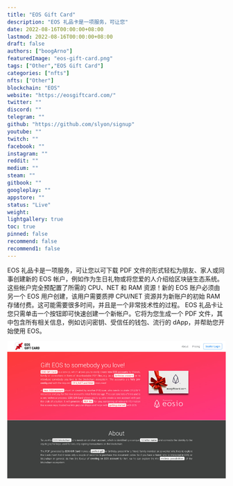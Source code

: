 ```yaml
---
title: "EOS Gift Card"
description: "EOS 礼品卡是一项服务，可让您"
date: 2022-08-16T00:00:00+08:00
lastmod: 2022-08-16T00:00:00+08:00
draft: false
authors: ["boogArno"]
featuredImage: "eos-gift-card.png"
tags: ["Other","EOS Gift Card"]
categories: ["nfts"]
nfts: ["Other"]
blockchain: "EOS"
website: "https://eosgiftcard.com/"
twitter: ""
discord: ""
telegram: ""
github: "https://github.com/slyon/signup"
youtube: ""
twitch: ""
facebook: ""
instagram: ""
reddit: ""
medium: ""
steam: ""
gitbook: ""
googleplay: ""
appstore: ""
status: "Live"
weight: 
lightgallery: true
toc: true
pinned: false
recommend: false
recommend1: false
---
```

EOS 礼品卡是一项服务，可让您以可下载 PDF 文件的形式轻松为朋友、家人或同事创建新的 EOS 帐户，例如作为生日礼物或将您爱的人介绍给区块链生态系统。这些帐户完全预配置了所需的 CPU、NET 和 RAM 资源！新的 EOS 账户必须由另一个 EOS 用户创建，该用户需要质押 CPU/NET 资源并为新账户的初始 RAM 存储付费。这可能需要很多时间，并且是一个非常技术性的过程。 EOS 礼品卡让您只需单击一个按钮即可快速创建一个新帐户。它将为您生成一个 PDF 文件，其中包含所有相关信息，例如访问密钥、受信任的钱包、流行的 dApp，并帮助您开始使用 EOS。

![eosgiftcard-dapp-other-eos-image2_4b039642bd09a58cab017102e1327c36](eosgiftcard-dapp-other-eos-image2_4b039642bd09a58cab017102e1327c36.png)